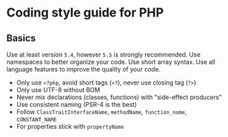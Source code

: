 # Coding style guide for PHP

## Basics

Use at least version `5.4`, however `5.5` is strongly recommended.
Use namespaces to better organize your code. Use short array syntax.
Use all language features to improve the quality of your code.

+ Only use `<?php`, avoid short tags (`<?`), never use closing tag (`?>`)
+ Only use UTF-8 without BOM
+ Never mix declarations (classes, functions) with "side-effect producers"
+ Use consistent naming (PSR-4 is the best)
+ Follow `ClassTraitInterfaceName`, `methodName`, `function_name`, `CONSTANT_NAME`
+ For properties stick with `propertyName`

